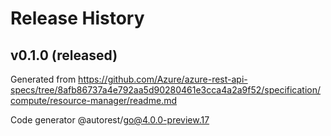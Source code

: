 # Release History

## v0.1.0 (released)

Generated from https://github.com/Azure/azure-rest-api-specs/tree/8afb86737a4e792aa5d90280461e3cca4a2a9f52/specification/compute/resource-manager/readme.md

Code generator @autorest/go@4.0.0-preview.17
